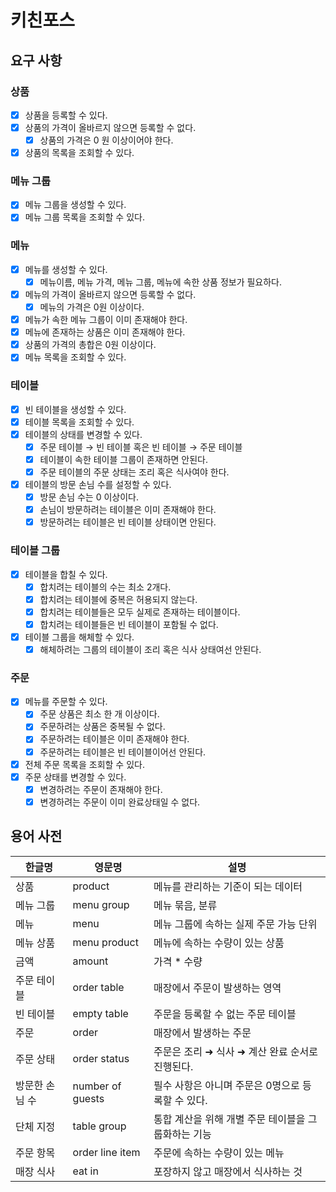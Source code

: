 # 키친포스

## 요구 사항

### 상품

- [x] 상품을 등록할 수 있다.
- [x] 상품의 가격이 올바르지 않으면 등록할 수 없다.
    - [x] 상품의 가격은 0 원 이상이어야 한다.
- [x] 상품의 목록을 조회할 수 있다.

### 메뉴 그룹

- [x] 메뉴 그룹을 생성할 수 있다.
- [x] 메뉴 그룹 목록을 조회할 수 있다.

### 메뉴

- [x] 메뉴를 생성할 수 있다.
    - [x] 메뉴이름, 메뉴 가격, 메뉴 그룹, 메뉴에 속한 상품 정보가 필요하다.
- [x] 메뉴의 가격이 올바르지 않으면 등록할 수 없다.
    - [x] 메뉴의 가격은 0원 이상이다.
- [x] 메뉴가 속한 메뉴 그룹이 이미 존재해야 한다.
- [x] 메뉴에 존재하는 상품은 이미 존재해야 한다.
- [x] 상품의 가격의 총합은 0원 이상이다.
- [x] 메뉴 목록을 조회할 수 있다.

### 테이블

- [x] 빈 테이블을 생성할 수 있다.
- [x] 테이블 목록을 조회할 수 있다.
- [x] 테이블의 상태를 변경할 수 있다.
    - [x] 주문 테이블 → 빈 테이블 혹은 빈 테이블 → 주문 테이블
    - [x] 테이블이 속한 테이블 그룹이 존재하면 안된다.
    - [x] 주문 테이블의 주문 상태는 조리 혹은 식사여야 한다.
- [x] 테이블의 방문 손님 수를 설정할 수 있다.
    - [x] 방문 손님 수는 0 이상이다.
    - [x] 손님이 방문하려는 테이블은 이미 존재해야 한다.
    - [x] 방문하려는 테이블은 빈 테이블 상태이면 안된다.

### 테이블 그룹

- [x] 테이블을 합칠 수 있다.
    - [x] 합치려는 테이블의 수는 최소 2개다.
    - [x] 합치려는 테이블에 중복은 허용되지 않는다.
    - [x] 합치려는 테이블들은 모두 실제로 존재하는 테이블이다.
    - [x] 합치려는 테이블들은 빈 테이블이 포함될 수 없다.
- [x] 테이블 그룹을 해체할 수 있다.
    - [x] 해체하려는 그룹의 테이블이 조리 혹은 식사 상태여선 안된다.

### 주문

- [x] 메뉴를 주문할 수 있다.
    - [x] 주문 상품은 최소 한 개 이상이다.
    - [x] 주문하려는 상품은 중복될 수 없다.
    - [x] 주문하려는 테이블은 이미 존재해야 한다.
    - [x] 주문하려는 테이블은 빈 테이블이어선 안된다.
- [x] 전체 주문 목록을 조회할 수 있다.
- [x] 주문 상태를 변경할 수 있다.
    - [x] 변경하려는 주문이 존재해야 한다.
    - [x] 변경하려는 주문이 이미 완료상태일 수 없다.

## 용어 사전

| 한글명      | 영문명              | 설명                            |
|----------|------------------|-------------------------------|
| 상품       | product          | 메뉴를 관리하는 기준이 되는 데이터           |
| 메뉴 그룹    | menu group       | 메뉴 묶음, 분류                     |
| 메뉴       | menu             | 메뉴 그룹에 속하는 실제 주문 가능 단위        |
| 메뉴 상품    | menu product     | 메뉴에 속하는 수량이 있는 상품             |
| 금액       | amount           | 가격 * 수량                       |
| 주문 테이블   | order table      | 매장에서 주문이 발생하는 영역              |
| 빈 테이블    | empty table      | 주문을 등록할 수 없는 주문 테이블           |
| 주문       | order            | 매장에서 발생하는 주문                  |
| 주문 상태    | order status     | 주문은 조리 ➜ 식사 ➜ 계산 완료 순서로 진행된다. |
| 방문한 손님 수 | number of guests | 필수 사항은 아니며 주문은 0명으로 등록할 수 있다. |
| 단체 지정    | table group      | 통합 계산을 위해 개별 주문 테이블을 그룹화하는 기능 |
| 주문 항목    | order line item  | 주문에 속하는 수량이 있는 메뉴             |
| 매장 식사    | eat in           | 포장하지 않고 매장에서 식사하는 것           |
